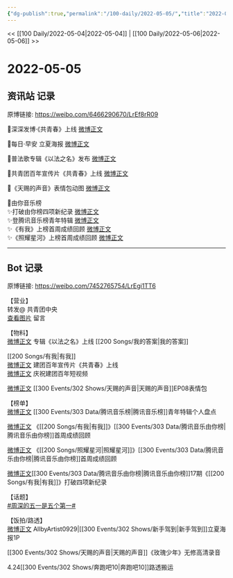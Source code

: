 ```yaml
---
{"dg-publish":true,"permalink":"/100-daily/2022-05-05/","title":"2022-05-05"}
---
```



<< [[100 Daily/2022-05-04\|2022-05-04]] | [[100 Daily/2022-05-06\|2022-05-06]] >>

# 2022-05-05

## 资讯站 记录

原博链接: https://weibo.com/6466290670/LrEf8rR09

💫深深发博·《共青春》上线 [微博正文](https://m.weibo.cn/6466290670/4765766094947517)

💫每日·早安 立夏海报 [微博正文](https://m.weibo.cn/6466290670/4765684536705331)

💫普法歌专辑《以法之名》发布 [微博正文](https://m.weibo.cn/6466290670/4765700423942782)

💫共青团百年宣传片《共青春》上线 [微博正文](https://m.weibo.cn/6466290670/4765720296032139)

💫《天赐的声音》表情包动图 [微博正文](https://m.weibo.cn/6466290670/4765826643920358)

💫由你音乐榜  
✨打破由你榜四项新纪录 [微博正文](https://m.weibo.cn/6466290670/4765719490986208)  
✨登腾讯音乐榜青年特辑 [微博正文](https://m.weibo.cn/6466290670/4765799929089099)  
✨《有我》上榜首周成绩回顾 [微博正文](https://m.weibo.cn/6466290670/4765835674256419)  
✨《照耀星河》上榜首周成绩回顾 [微博正文](https://m.weibo.cn/6466290670/4765888127175021)

---
## Bot 记录

原博链接: https://weibo.com/7452765754/LrEgi1TT6

【营业】  
[](https://m.weibo.cn/1736988591/4765764260988496) 转发@ 共青团中央  
[查看图片](https://wx3.sinaimg.cn/large/0088n2Pggy1h1xwbno32fj30yi07e74l.jpg) 留言 [](https://m.weibo.cn/1736988591/4764331055517377)

【物料】  
[微博正文](https://m.weibo.cn/5053469079/4765674847866795) 专辑《以法之名》上线 [[200 Songs/我的答案\|我的答案]]

[[200 Songs/有我\|有我]]  
[微博正文](https://m.weibo.cn/3937348351/4765697664880610) 建团百年宣传片《共青春》上线  
[微博正文](https://m.weibo.cn/3937348351/4765802584868638) 庆祝建团百年短视频

[微博正文](https://m.weibo.cn/1315706994/4765825485244340) [[300 Events/302 Shows/天赐的声音\|天赐的声音]]EP08表情包

【榜单】  
[微博正文](https://m.weibo.cn/6573096128/4765792794837886) [[300 Events/303 Data/腾讯音乐榜\|腾讯音乐榜]]青年特辑个人盘点

[微博正文](https://m.weibo.cn/6733257358/4765833044165933) 《[[200 Songs/有我\|有我]]》[[300 Events/303 Data/腾讯音乐由你榜\|腾讯音乐由你榜]]首周成绩回顾

[微博正文](https://m.weibo.cn/6733257358/4765848142614446) 《[[200 Songs/照耀星河\|照耀星河]]》[[300 Events/303 Data/腾讯音乐由你榜\|腾讯音乐由你榜]]首周成绩回顾

[微博正文](https://m.weibo.cn/6733257358/4765713375431363)[[300 Events/303 Data/腾讯音乐由你榜\|腾讯音乐由你榜]]17期《[[200 Songs/有我\|有我]]》打破四项新纪录

【话题】  
[#周深的五一是五个第一#](https://s.weibo.com/weibo?q=%23%E5%91%A8%E6%B7%B1%E7%9A%84%E4%BA%94%E4%B8%80%E6%98%AF%E4%BA%94%E4%B8%AA%E7%AC%AC%E4%B8%80%23)

【饭拍/路透】  
[微博正文](https://m.weibo.cn/6873250805/4765735954418023) AllbyArtist0929|[[300 Events/302 Shows/新手驾到\|新手驾到]]立夏海报1P

[](https://m.weibo.cn/5233410965/4765746649108204) [[300 Events/302 Shows/天赐的声音\|天赐的声音]]《玫瑰少年》无修高清录音

[](https://m.weibo.cn/7568338314/4765799737461702) 4.24[[300 Events/302 Shows/奔跑吧10\|奔跑吧10]]路透搬运
